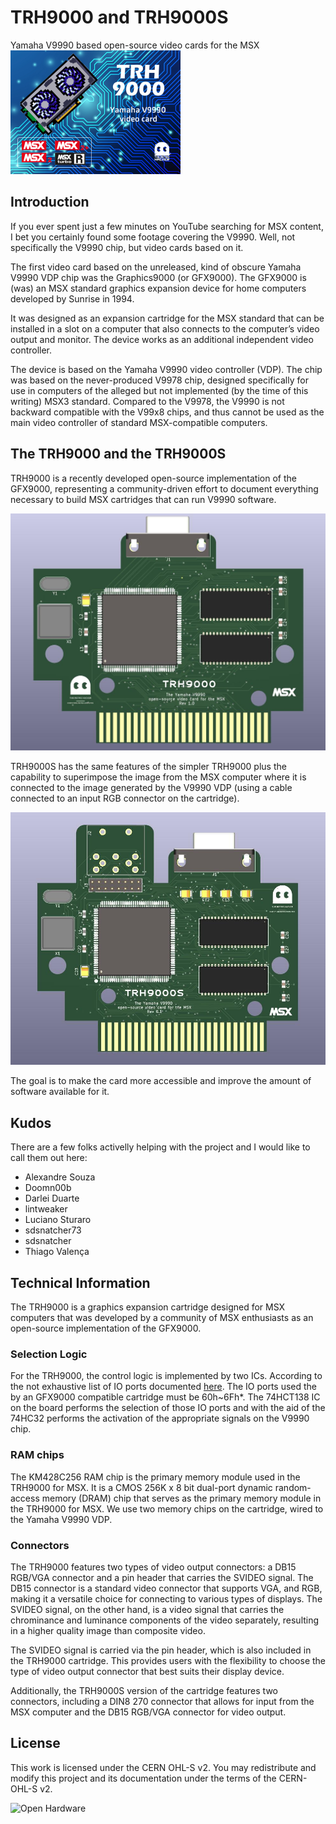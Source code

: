 # TRH9000 and TRH9000S
Yamaha V9990 based open-source video cards for the MSX
![TRH9000](Labels/TRH9000_Label_72x52_Patolas.png)

## Introduction

If you ever spent just a few minutes on YouTube searching for MSX content, I bet you certainly found some footage covering the V9990. Well, not specifically the V9990 chip, but video cards based on it.

The first video card based on the unreleased, kind of obscure Yamaha V9990 VDP chip was the Graphics9000 (or GFX9000). The GFX9000 is (was) an MSX standard graphics expansion device for home computers developed by Sunrise in 1994.

It was designed as an expansion cartridge for the MSX standard that can be installed in a slot on a computer that also connects to the computer’s video output and monitor. The device works as an additional independent video controller.

The device is based on the Yamaha V9990 video controller (VDP). The chip was based on the never-produced V9978 chip, designed specifically for use in computers of the alleged but not implemented (by the time of this writing) MSX3 standard. Compared to the V9978, the V9990 is not backward compatible with the V99x8 chips, and thus cannot be used as the main video controller of standard MSX-compatible computers.

## The TRH9000 and the TRH9000S

TRH9000 is a recently developed open-source implementation of the GFX9000, representing a community-driven effort to document everything necessary to build MSX cartridges that can run V9990 software.

![TRH9000](Images/TRH9000.jpg)

TRH9000S has the same features of the simpler TRH9000 plus the capability to superimpose the image from the MSX computer where it is connected to the image generated by the V9990 VDP (using a cable connected to an input RGB connector on the cartridge).

![TRH9000S](Images/TRH9000S_0.jpg)

The goal is to make the card more accessible and improve the amount of software available for it. 

## Kudos

There are a few folks activelly helping with the project and I would like to call them out here:

* Alexandre Souza
* Doomn00b
* Darlei Duarte
* lintweaker
* Luciano Sturaro
* sdsnatcher73
* sdsnatcher
* Thiago Valença

## Technical Information

The TRH9000 is a graphics expansion cartridge designed for MSX computers that was developed by a community of MSX enthusiasts as an open-source implementation of the GFX9000. 

### Selection Logic
For the TRH9000, the control logic is implemented by two ICs. According to the not exhaustive list of IO ports documented [here](https://www.msx.org/wiki/I/O_Ports_List). The IO ports used the by an GFX9000 compatible cartridge must be 60h~6Fh*. The 74HCT138 IC on the board performs the selection of those IO ports and with the aid of the 74HC32 performs the activation of the appropriate signals on the V9990 chip.

### RAM chips

The KM428C256 RAM chip is the primary memory module used in the TRH9000 for MSX. It is a CMOS 256K x 8 bit dual-port dynamic random-access memory (DRAM) chip that serves as the primary memory module in the TRH9000 for MSX. We use two memory chips on the cartridge, wired to the Yamaha V9990 VDP.

### Connectors

The TRH9000 features two types of video output connectors: a DB15 RGB/VGA connector and a pin header that carries the SVIDEO signal. The DB15 connector is a standard video connector that supports VGA, and RGB, making it a versatile choice for connecting to various types of displays. The SVIDEO signal, on the other hand, is a video signal that carries the chrominance and luminance components of the video separately, resulting in a higher quality image than composite video. 

The SVIDEO signal is carried via the pin header, which is also included in the TRH9000 cartridge. This provides users with the flexibility to choose the type of video output connector that best suits their display device. 

Additionally, the TRH9000S version of the cartridge features two connectors, including a DIN8 270 connector that allows for input from the MSX computer and the DB15 RGB/VGA connector for video output. 

## License 

This work is licensed under the CERN OHL-S v2. You may redistribute and modify this project and its documentation under the terms of the CERN-OHL-S v2.

![Open Hardware](https://raw.githubusercontent.com/cristianoag/trh9000/main/Images/1024px-Open-source-hardware-logo.svg.png)

